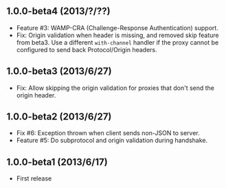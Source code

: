 ## 1.0.0-beta4 (2013/?/??)
 * Feature #3: WAMP-CRA (Challenge-Response Authentication) support.
 * Fix: Origin validation when header is missing, and removed skip
   feature from beta3. Use a different `with-channel` handler
   if the proxy cannot be configured to send back Protocol/Origin headers.

## 1.0.0-beta3 (2013/6/27)
 * Fix: Allow skipping the origin validation for proxies that don't send
   the origin header.

## 1.0.0-beta2 (2013/6/27)
 * Fix #6: Exception thrown when client sends non-JSON to server.
 * Feature #5: Do subprotocol and origin validation during handshake.

## 1.0.0-beta1 (2013/6/17)
 * First release